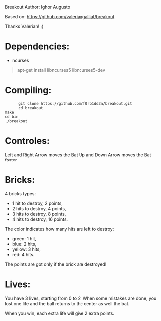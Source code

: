 Breakout
Author: Ighor Augusto

Based on: https://github.com/valeriangalliat/breakout

Thanks Valerian! ;)

# Dependencies:

- ncurses

> apt-get install libncurses5 libncurses5-dev

# Compiling:

          git clone https://github.com/f0rb1dd3n/breakout.git 
          cd breakout
    make
    cd bin
    ./breakout

# Controles: 

Left and Right Arrow moves the Bat
Up and Down Arrow moves the Bat faster

# Bricks: 

4 bricks types:

- 1 hit to destroy, 2 points,
- 2 hits to destroy, 4 points,
- 3 hits to destroy, 8 points,
- 4 hits to destroy, 16 points.

The color indicates how many hits are left to destroy:

- green:	1 hit,
- blue:		2 hits,
- yellow:	3 hits,
- red:		4 hits.

The points are got only if the brick are destroyed!

# Lives: 

You have 3 lives, starting from 0 to 2. When some mistakes
are done, you lost one life and the ball returns to the
center as well the bat.

When you win, each extra life will give 2 extra points.
